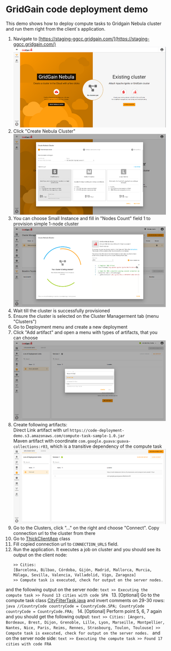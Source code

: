 # GridGain code deployment demo

This demo shows how to deploy compute tasks to Gridgain Nebula cluster and run them right from the client`s application.

1. Navigate to [https://staging-ggcc.gridgain.com/](https://staging-ggcc.gridgain.com/)<br>
![Screen](./docs/img/114238.png)
2. Click "Create Nebula Cluster"<br>
![Screen](./docs/img/114356.png)
3. You can choose Small Instance and fill in "Nodes Count" field 1 to provision simple 1-node cluster<br>
![Screen](./docs/img/114941.png)
4. Wait till the cluster is successfully provisioned
5. Ensure the cluster is selected on the Cluster Managerment tab (menu "Clusters")
6. Go to Deployment menu and create a new deployment
7. Click "Add artifact" and open a menu with types of artifacts, that you can choose<br>
![Screen](./docs/img/141513.png)
8. Create following artifacts:<br>
Direct Link artifact with url `https://code-deployment-demo.s3.amazonaws.com/compute-task-sample-1.0.jar`<br>
Maven artifact with coordinate `com.google.guava:guava-collections:r03`, which is a transitive dependency of the compute task<br>
![Screen](./docs/img/141848.png)<br>
9. Go to the Clusters, click "..." on the right and choose "Connect". Copy connection url to the cluster from there
10. Go to [ThickClientApp](./client-node-starter/src/main/java/org/gridgain/demo/ThickClientApp.java) class
11. Fill copied connection url to `CONNECTION_URLS` field.
12. Run the application. It executes a job on cluster and you should see 
its output on the client node:
    ```text
    >> Cities:
    [Barcelona, Bilbao, Córdoba, Gijón, Madrid, Mallorca, Murcia, Málaga, Sevilla, Valencia, Valladolid, Vigo, Zaragoza]
    >> Compute task is executed, check for output on the server nodes.
    ``` 
   and the following output on the server node:
    ```text
    >> Executing the compute task
    >> Found 13 cities with code SPA
    ```
13. [Optional] Go to the compute task class [CityFilterTask.java](/compute-task-executor/src/main/java/org.gridgain/demo/CityFilterTask.java)
and invert comments on 29-30 rows:
    ```java
    //CountryCode countryCode = CountryCode.SPA;
    CountryCode countryCode = CountryCode.FRA;
    ```
14. [Optional] Perform point 5, 6, 7 again and you should get the following output:
    ```text
    >> Cities:
    [Angers, Bordeaux, Brest, Dijon, Grenoble, Lille, Lyon, Marseille, Montpellier, Nantes, Nice, Paris, Reims, Rennes, Strasbourg, Toulon, Toulouse]
    >> Compute task is executed, check for output on the server nodes.
    ```
    and on the server node side:
    ```text
    >> Executing the compute task
    >> Found 17 cities with code FRA
    ```
